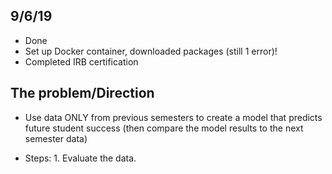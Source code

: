 ## 9/6/19

- Done
- Set up Docker container, downloaded packages (still 1 error)!
- Completed IRB certification

## The problem/Direction
- Use data ONLY from previous semesters to create a model that predicts future student success (then compare the model results to the next semester data)

- Steps: 1. Evaluate the data. 



